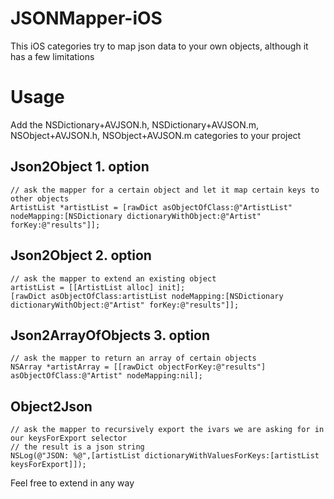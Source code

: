 JSONMapper-iOS
==============

This iOS categories try to map json data to your own objects, although it has a few limitations

# Usage
Add the NSDictionary+AVJSON.h, NSDictionary+AVJSON.m, NSObject+AVJSON.h, NSObject+AVJSON.m categories to your project
    
## Json2Object 1. option
```
// ask the mapper for a certain object and let it map certain keys to other objects
ArtistList *artistList = [rawDict asObjectOfClass:@"ArtistList" nodeMapping:[NSDictionary dictionaryWithObject:@"Artist" forKey:@"results"]];
```

## Json2Object 2. option
```
// ask the mapper to extend an existing object
artistList = [[ArtistList alloc] init];
[rawDict asObjectOfClass:artistList nodeMapping:[NSDictionary dictionaryWithObject:@"Artist" forKey:@"results"]];
```
        
## Json2ArrayOfObjects 3. option
```
// ask the mapper to return an array of certain objects
NSArray *artistArray = [[rawDict objectForKey:@"results"] asObjectOfClass:@"Artist" nodeMapping:nil];
```
        
## Object2Json
```
// ask the mapper to recursively export the ivars we are asking for in our keysForExport selector
// the result is a json string
NSLog(@"JSON: %@",[artistList dictionaryWithValuesForKeys:[artistList keysForExport]]);
```

Feel free to extend in any way